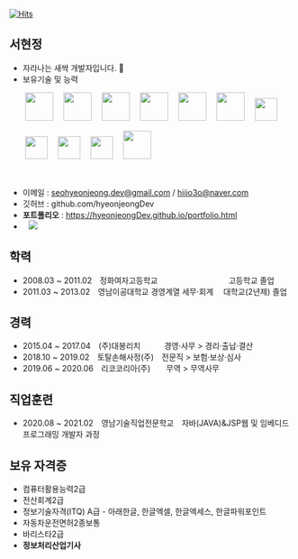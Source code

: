 [![Hits](https://hits.seeyoufarm.com/api/count/incr/badge.svg?url=http%3A%2F%2Fgithub.com%2FhyeonjeongDev&count_bg=%23FFBDD3&title_bg=%236A6A6A&icon=github.svg&icon_color=%23E7E7E7&title=hits&edge_flat=false)](https://hits.seeyoufarm.com)

## 서현정
* 자라나는 새싹 개발자입니다. :seedling:
* 보유기술 및 능력
<p>
　　<img src="https://user-images.githubusercontent.com/69497834/104555313-fe77d180-5680-11eb-829f-25031c4aa08c.jpg" height="50px">　
<img src="https://user-images.githubusercontent.com/69497834/104555779-ccb33a80-5681-11eb-8f25-669f0e7211d3.jpg" height="50px">　
<img src="https://user-images.githubusercontent.com/69497834/104555792-cf159480-5681-11eb-84e5-a5a54a36449d.jpg" height="50px">　
<img src="https://user-images.githubusercontent.com/69497834/104555788-ce7cfe00-5681-11eb-9386-35fb7e095f0d.jpg" height="50px">　
<img src="https://user-images.githubusercontent.com/69497834/104555794-cf159480-5681-11eb-9830-38d30e6a616e.jpg" height="50px">　
<img src="https://user-images.githubusercontent.com/69497834/104555790-ce7cfe00-5681-11eb-835f-b1c3245c7e30.jpg" height="50px">　
<img src="https://user-images.githubusercontent.com/69497834/104555798-cfae2b00-5681-11eb-9124-f82a5f9a779a.jpg" height="40px">　
</p>
<p>
　　<img src="https://user-images.githubusercontent.com/69497834/104558009-7ba54580-5685-11eb-9f99-f51e24136268.jpeg" height="40px">　
<img src="https://user-images.githubusercontent.com/69497834/104556895-af7f6b80-5683-11eb-8b82-cc6f623312d8.jpg" height="40px">　
<img src="https://user-images.githubusercontent.com/69497834/104555783-cde46780-5681-11eb-8935-390deb6c7d6c.jpg" height="40px">　
<img src="https://user-images.githubusercontent.com/69497834/104555786-cde46780-5681-11eb-85d0-f07f269356e5.jpg" height="50px">
</p>

<br/>

* 이메일 : seohyeonjeong.dev@gmail.com / hiiio3o@naver.com
* 깃허브 : github.com/hyeonjeongDev
* __포트폴리오__ : https://hyeonjeongDev.github.io/portfolio.html
* <a href="https://instagram.com/hiiio3o">
    <img 
        src="http://img.shields.io/badge/-Instagram-pink?style=flat&logo=Instagram&link=https://instagram.com/hiiio3o/"
        style="height : auto; margin-left : 10px; margin-right : 10px;"/>
</a>

## 학력
* 2008.03 ~ 2011.02　정화여자고등학교　　　　　　　　　고등학교 졸업
* 2011.03 ~ 2013.02　영남이공대학교 경영계열 세무·회계 　대학교(2년제) 졸업

## 경력
* 2015.04 ~ 2017.04　(주)대봉리치　　　경영·사무 > 경리·출납·결산
* 2018.10 ~ 2019.02　토탈손해사정(주)　전문직 > 보험·보상·심사
* 2019.06 ~ 2020.06　리코코리아(주)　　무역 > 무역사무

## 직업훈련
* 2020.08 ~ 2021.02　영남기술직업전문학교　자바(JAVA)&JSP웹 및 임베디드 프로그래밍 개발자 과정

## 보유 자격증
* 컴퓨터활용능력2급
* 전산회계2급
* 정보기술자격(ITQ) A급 - 아래한글, 한글엑셀, 한글엑세스, 한글파워포인트
* 자동차운전면허2종보통
* 바리스타2급
* __정보처리산업기사__

<!--
**hyeonjeongDev/hyeonjeongDev** is a ✨ _special_ ✨ repository because its `README.md` (this file) appears on your GitHub profile.

Here are some ideas to get you started:

- 🔭 I’m currently working on ...
- 🌱 I’m currently learning ...
- 👯 I’m looking to collaborate on ...
- 🤔 I’m looking for help with ...
- 💬 Ask me about ...
- 📫 How to reach me: ...
- 😄 Pronouns: ...
- ⚡ Fun fact: ...
-->
